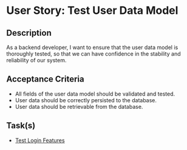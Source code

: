 # User Story: Test User Data Model

## Description
As a backend developer, I want to ensure that the user data model is thoroughly tested, so that we can have confidence in the stability and reliability of our system.

## Acceptance Criteria
- All fields of the user data model should be validated and tested.
- User data should be correctly persisted to the database.
- User data should be retrievable from the database.

## Task(s)

- [Test Login Features](./tasks/test_suite_login_feature.md)
